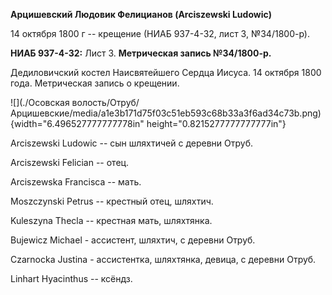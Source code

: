 **Арцишевский Людовик Фелицианов (Arciszewski Ludowic)**

14 октября 1800 г -- крещение (НИАБ 937-4-32, лист 3, №34/1800-р).

**НИАБ 937-4-32:** Лист 3. **Метрическая запись №34/1800-р.**

Дедиловичский костел Наисвятейшего Сердца Иисуса. 14 октября 1800 года.
Метрическая запись о крещении.

![](./Осовская волость/Отруб/Арцишевские/media/a1e3b171d75f03c51eb593c68b33a3f6ad34c73b.png){width="6.496527777777778in"
height="0.8215277777777777in"}

Arciszewski Ludowic -- сын шляхтичей с деревни Отруб.

Arciszewski Felician -- отец.

Arciszewska Francisca -- мать.

Moszczynski Petrus -- крестный отец, шляхтич.

Kuleszyna Thecla -- крестная мать, шляхтянка.

Bujewicz Michael - ассистент, шляхтич, с деревни Отруб.

Czarnocka Justina - ассистентка, шляхтянка, девица, с деревни Отруб.

Linhart Hyacinthus -- ксёндз.
